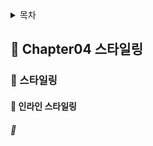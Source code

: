 <details>
<summary>목차</summary>

- 📗 Chapter04. 스타일링 [🔗](#-Chapter04-스타일링)
  - 📖 스타일링 [🔗](#-스타일링)
    - 🔖 인라인 스타일링 [🔗](#-인라인-스타일링)

</details>

## 📗 Chapter04 스타일링

### 📖 스타일링

#### 🔖 인라인 스타일링

##### 📎

